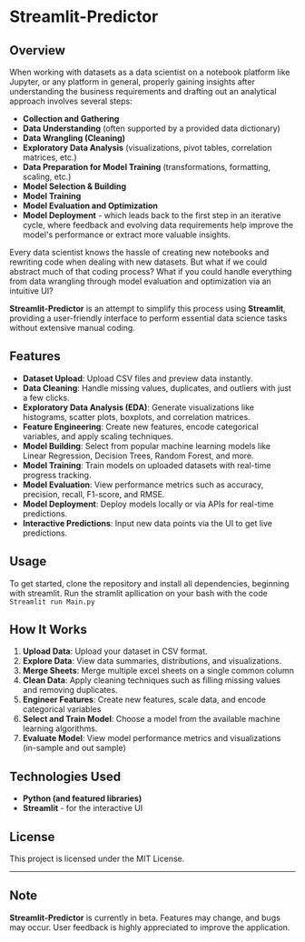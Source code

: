 # Streamlit-Predictor

## Overview
When working with datasets as a data scientist on a notebook platform like Jupyter, or any platform in general, properly gaining insights after understanding the business requirements and drafting out an analytical approach involves several steps:

- **Collection and Gathering**
- **Data Understanding** (often supported by a provided data dictionary)
- **Data Wrangling (Cleaning)**
- **Exploratory Data Analysis** (visualizations, pivot tables, correlation matrices, etc.)
- **Data Preparation for Model Training** (transformations, formatting, scaling, etc.)
- **Model Selection & Building**
- **Model Training**
- **Model Evaluation and Optimization**
- **Model Deployment** - which leads back to the first step in an iterative cycle, where feedback and evolving data requirements help improve the model's performance or extract more valuable insights.

Every data scientist knows the hassle of creating new notebooks and rewriting code when dealing with new datasets. But what if we could abstract much of that coding process? What if you could handle everything from data wrangling through model evaluation and optimization via an intuitive UI?

**Streamlit-Predictor** is an attempt to simplify this process using **Streamlit**, providing a user-friendly interface to perform essential data science tasks without extensive manual coding.

## Features
- **Dataset Upload**: Upload CSV files and preview data instantly.
- **Data Cleaning**: Handle missing values, duplicates, and outliers with just a few clicks.
- **Exploratory Data Analysis (EDA)**: Generate visualizations like histograms, scatter plots, boxplots, and correlation matrices.
- **Feature Engineering**: Create new features, encode categorical variables, and apply scaling techniques.
- **Model Building**: Select from popular machine learning models like Linear Regression, Decision Trees, Random Forest, and more.
- **Model Training**: Train models on uploaded datasets with real-time progress tracking.
- **Model Evaluation**: View performance metrics such as accuracy, precision, recall, F1-score, and RMSE.
- **Model Deployment**: Deploy models locally or via APIs for real-time predictions.
- **Interactive Predictions**: Input new data points via the UI to get live predictions.


## Usage
To get started, clone the repository and install all dependencies, beginning with streamlit.
Run the stramlit apllication on your bash with the code `Streamlit run Main.py`


## How It Works
1. **Upload Data**: Upload your dataset in CSV format.
2. **Explore Data**: View data summaries, distributions, and visualizations.
3. **Merge Sheets**:  Merge multiple excel sheets on a single common column
4. **Clean Data**: Apply cleaning techniques such as filling missing values and removing duplicates.
5. **Engineer Features**: Create new features, scale data, and encode categorical variables
6. **Select and Train Model**: Choose a model from the available machine learning algorithms.
7. **Evaluate Model**: View model performance metrics and visualizations (in-sample and out sample)


## Technologies Used
- **Python (and featured libraries)**
- **Streamlit** - for the interactive UI


## License
This project is licensed under the MIT License.

---

## Note
**Streamlit-Predictor** is currently in beta. Features may change, and bugs may occur. User feedback is highly appreciated to improve the application.


